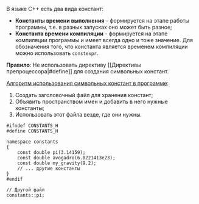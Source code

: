 В языке С++ есть два вида констант:
- **Константы времени выполнения** - формируется на этапе работы программы, т.е. в разных запусках оно может быть разное;
- **Константа времени компиляции** - формируется на этапе компиляции программы и имеет всегда одно и тоже значение.
Для обозначения того, что константа является временем компиляции можно использовать `constexpr`.

**Правило**:
Не использовать директиву [[Директивы препроцессора|#define]] для создания символьных констант.

<u>Алгоритм использования символьных констант в программе</u>:
1. Создать заголовочный файл для хранения констант;
2. Объявить пространством имен и добавить в него нужные константы;
3. Использовать этот файла везде, где они нужны.

```
#ifndef CONSTANTS_H
#define CONSTANTS_H

namespace constants
{
    const double pi(3.14159);
    const double avogadro(6.0221413e23);
    const double my_gravity(9.2);
    // ... другие константы
}
#endif

// Другой файл
constants::pi;
```